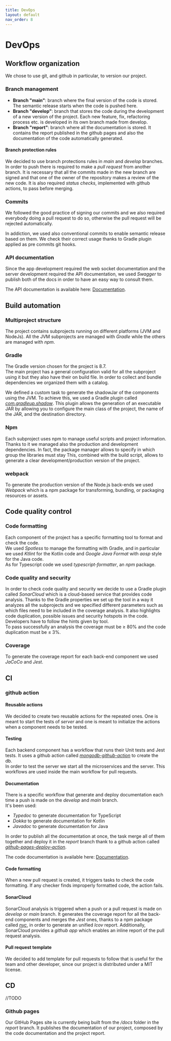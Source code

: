 ```yaml
---
title: DevOps
layout: default
nav_order: 8
---
```

# DevOps

## Workflow organization
We chose to use git, and github in particular, to version our project.  
### Branch management
* **Branch "main"**: branch where the final version of the code is stored. The semantic release starts when the code is pushed here.
* **Branch "develop"**: branch that stores the code during the development of a new version of the project. Each new feature, fix, refactoring process etc. is developed in its own branch made from develop.
* **Branch "report"**: branch where all the documentation is stored. It contains the report published in the github pages and also the documentation of the code automatically generated.

#### Branch protection rules
We decided to use branch protections rules in *main* and *develop* branches.  
In order to push there is required to make a *pull request* from another branch. It is necessary that all the commits made in the new branch are signed and that one of the owner of the repository makes a review of the new code. It is also required *status checks*, implemented with github actions, to pass before merging.

### Commits
We followed the good practice of signing our commits and we also required everybody doing a pull request to do so, otherwise the pull request will be rejected automatically.  

In addiction, we used also conventional commits to enable semantic release based on them. We check their correct usage thanks to Gradle plugin applied as pre commits git hooks.

### API documentation
Since the app development required the web socket documentation and the server development required the API documentation, we used *Swagger* to publish both of the docs in order to have an easy way to consult them.

The API documentation is available here: [Documentation](./index.md).

## Build automation
### Multiproject structure
The project contains subprojects running on different platforms (JVM and NodeJs). All the JVM subprojects are managed with *Gradle* while the others are managed with *npm*.

### Gradle
The Gradle version chosen for the project is 8.7.  
The main project has a general configuration valid for all the subproject using it but they also have their on build file.
In order to collect and bundle dependencies we organized them with a catalog.

We defined a custom task to generate the shadowJar of the components using the JVM. To achieve this, we used a Gradle plugin called *[com.gradleup.shadow](https://plugins.gradle.org/plugin/com.gradleup.shadow)*. This plugin allows the generation of an executable JAR by allowing you to configure the main class of the project, the name of the JAR, and the destination directory.

### Npm
Each subproject uses npm to manage useful scripts and project information. 
Thanks to it we managed also the production and development dependencies. In fact, the package manager allows to specify in which group the libraries must stay
This, combined with the build script, allows to generate a clear development/production version of the project. 

### webpack
To generate the production version of the Node.js back-ends we used *Webpack* which is a npm package for transforming, bundling, or packaging resources or assets.

## Code quality control
### Code formatting
Each component of the project has a specific formatting tool to format and check the code.  
We used *Spotless* to manage the formatting with Gradle, and in particular we used *Ktlint* for the Kotlin code and *Google Java Format* with *aosp* style for the Java code.  
As for Typescript code we used *typescript-formatter*, an *npm* package.

### Code quality and security
In order to check code quality and security we decide to use a Gradle plugin called *SonarCloud* which is a cloud-based service that provides code analysis. Thanks to the Gradle properties we set up the tool in a way it analyzes all the subprojects and we specified different parameters such as which files need to be included in the coverage analysis.
It also highlights code duplication, possible issues and security hotspots in the code. Developers have to follow the hints given by tool.  
To pass successfully an analysis the coverage must be &ge; 80% and the code duplication must be &le; 3%.

### Coverage
To generate the coverage report for each back-end component we used *JaCoCo* and *Jest*.

## CI

### github action

#### Reusable actions
We decided to create two reusable actions for the repeated ones. One is meant to start the tests of *server* and one is meant to initialize the actions when a component needs to be tested.

#### Testing
Each backend component has a workflow that runs their Unit tests and Jest tests. It uses a github action called *[mongodb-github-action](https://github.com/supercharge/mongodb-github-action)* to create the db.    
In order to test the server we start all the microservices and the server.
This workflows are used inside the main workflow for pull requests.

#### Documentation
There is a specific workflow that generate and deploy documentation each time a push is made on the *develop* and *main* branch.  
It's been used:
* *Typedoc* to generate documentation for TypeScript
* *Dokka* to generate documentation for Kotlin
* *Javadoc* to generate documentation for Java  

In order to publish all the documentation at once, the task merge all of them together and deploy it in the *report* branch thank to a github action called *[github-pages-deploy-action](https://github.com/JamesIves/github-pages-deploy-action)*.

The code documentation is available here: [Documentation](./documentation.md).

#### Code formatting
When a new pull request is created, it triggers tasks to check the code formatting. If any checker finds improperly formatted code, the action fails.

#### SonarCloud
SonarCloud analysis is triggered when a push or a pull request is made on *develop* or *main* branch. It generates the coverage report for all the back-end components and merges the *Jest* ones, thanks to a npm package called *[nyc](https://www.npmjs.com/package/nyc)*, in order to generate an unified *lcov* report.
Additionally, SonarCloud provides a *github app* which enables an inline report of the pull request analysis.

#### Pull request template
We decided to add template for pull requests to follow that is useful for the team and other developer, since our project is distributed under a MIT license.

## CD
//TODO 

### Github pages
Our GitHub Pages site is currently being built from the */docs* folder in the *report* branch. It publishes the documentation of our project, composed by the code documentation and the project report.
